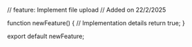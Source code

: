 // feature: Implement file upload
// Added on 22/2/2025

function newFeature() {
  // Implementation details
  return true;
}

export default newFeature;